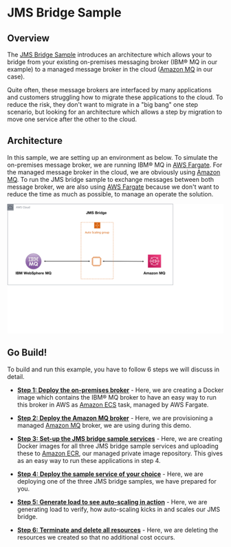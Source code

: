 # JMS Bridge Sample

## Overview

The [JMS Bridge Sample](http://) introduces an architecture which allows your to bridge from your existing on-premises messaging broker (IBM® MQ in our example) to a managed message broker in the cloud ([Amazon MQ](https://aws.amazon.com/amazon-mq/) in our case).  

Quite often, these message brokers are interfaced by many applications and customers struggling how to migrate these applications to the cloud. To reduce the risk, they don't want to migrate in a "big bang" one step scenario, but looking for an architecture which allows a step by migration to move one service after the other to the cloud.  

## Architecture

In this sample, we are setting up an environment as below. To simulate the on-premises message broker, we are running IBM® MQ in [AWS Fargate](https://aws.amazon.com/fargate/). For the managed message broker in the cloud, we are obviously using [Amazon MQ](https://aws.amazon.com/amazon-mq/). To run the JMS bridge sample to exchange messages between both message broker, we are also using [AWS Fargate](https://aws.amazon.com/fargate/) because we don't want to reduce the time as much as possible, to manage an operate the solution.

![JMS Bridge Sample architecture](/images/architecture.png)

## Go Build!

To build and run this example, you have to follow 6 steps we will discuss in detail.

* **[Step 1: Deploy the on-premises broker](/step-1.md)** - Here, we are creating a Docker image which contains the IBM® MQ broker to have an easy way to run this broker in AWS as [Amazon ECS](https://aws.amazon.com/ecs/) task, managed by AWS Fargate.

* **[Step 2: Deploy the Amazon MQ broker](/step-2.md)** - Here, we are provisioning a managed [Amazon MQ](https://aws.amazon.com/amazon-mq/) broker, we are using during this demo.

* **[Step 3: Set-up the JMS bridge sample services](/step-3.md)** - Here, we are creating Docker images for all three JMS bridge sample services and uploading these to [Amazon ECR](https://aws.amazon.com/ecr/), our managed private image repository. This gives as an easy way to run these applications in step 4.

* **[Step 4: Deploy the sample service of your choice](/step-4.md)** - Here, we are deploying one of the three JMS bridge samples, we have prepared for you.

* **[Step 5: Generate load to see auto-scaling in action](/step-5.md)** - Here, we are generating load to verify, how auto-scaling kicks in and scales our JMS bridge.

* **[Step 6: Terminate and delete all resources](/step-6.md)** - Here, we are deleting the resources we created so that no additional cost occurs.
